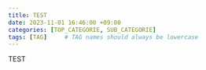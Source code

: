 ```yaml
---
title: TEST
date: 2023-11-01 16:46:00 +09:00
categories: [TOP_CATEGORIE, SUB_CATEGORIE]
tags: [TAG]     # TAG names should always be lowercase
---
```

TEST